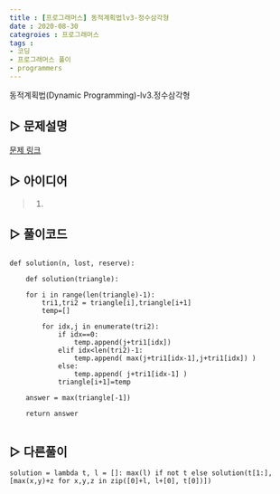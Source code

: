 ```yaml
---
title : [프로그래머스] 동적계획법lv3-정수삼각형
date : 2020-08-30
categroies : 프로그래머스
tags :
- 코딩
- 프로그래머스 풀이
- programmers
---
```


동적계획법(Dynamic Programming)-lv3.정수삼각형


## ▷ 문제설명
[문제 링크]( https://programmers.co.kr/learn/courses/30/lessons/43105 )



## ▷ 아이디어
> 1. 



## ▷ 풀이코드
```{Python}

def solution(n, lost, reserve):
    
    def solution(triangle):

    for i in range(len(triangle)-1):
        tri1,tri2 = triangle[i],triangle[i+1]
        temp=[]
        
        for idx,j in enumerate(tri2):
            if idx==0:
                temp.append(j+tri1[idx])
            elif idx<len(tri2)-1:
                temp.append( max(j+tri1[idx-1],j+tri1[idx]) )
            else:
                temp.append( j+tri1[idx-1] )
            triangle[i+1]=temp
            
    answer = max(triangle[-1])
    
    return answer
    
```


## ▷ 다른풀이
```{Python}
solution = lambda t, l = []: max(l) if not t else solution(t[1:], [max(x,y)+z for x,y,z in zip([0]+l, l+[0], t[0])])
```

